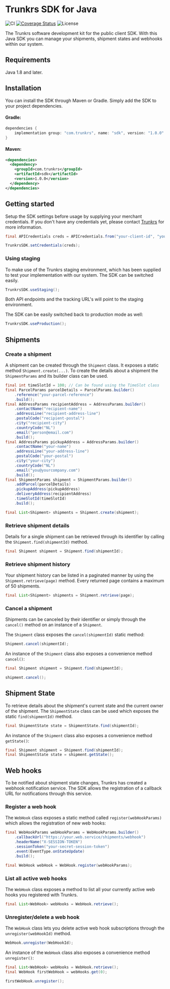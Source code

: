 # Trunkrs SDK for Java

![CI](https://github.com/Trunkrs/trunkrs-sdk-java/workflows/CI/badge.svg?branch=master)
[![Coverage Status](https://coveralls.io/repos/github/Trunkrs/trunkrs-sdk-java/badge.svg)](https://coveralls.io/github/Trunkrs/trunkrs-sdk-java)
![License](https://poser.pugx.org/trunkrs/sdk/license)

The Trunkrs software development kit for the public client SDK. With this Java SDK you can manage your shipments, shipment states and webhooks within our system.

## Requirements

Java 1.8 and later.

## Installation

You can install the SDK through Maven or Gradle. Simply add the SDK to your project dependencies.

#### Gradle:
```gradle
dependencies {
    implementation group: "com.trunkrs", name: "sdk", version: "1.0.0"
}
```

#### Maven:
```xml
<dependencies>
  <dependency>
    <groupId>com.trunkrs</groupId>
    <artifactId>sdk</artifactId>
    <version>1.0.0</version>
  </dependency>
</dependencies>
```

## Getting started

Setup the SDK settings before usage by supplying your merchant credentials. If you don't have any credentials yet, please contact [Trunkrs](https://trunkrs.nl) for more information.

```java
final APICredentials creds = APICredentials.from("your-client-id", "your-secret");

TrunkrsSDK.setCredentials(creds);
```

### Using staging

To make use of the Trunkrs staging environment, which has been supplied to test your implementation with our system.
The SDK can be switched easily.

```java
TrunkrsSDK.useStaging();
```

Both API endpoints and the tracking URL's will point to the staging environment.

The SDK can be easily switched back to production mode as well:
```java
TrunkrsSDK.useProduction();
```

## Shipments

### Create a shipment

A shipment can be created through the `Shipment` class. It exposes a static method `Shipment.create(...)`. To create the details about a shipment the `ShipmentParams` and its builder class can be used.

```java
final int timeSlotId = 100; // Can be found using the TimeSlot class
final ParcelParams parcelDetails = ParcelParams.builder()
    .reference("your-parcel-reference")
    .build();
final AddressParams recipientAddress = AddressParams.builder()
    .contactName("recipient-name")
    .addressLine("recipient-address-line")
    .postalCode("recipient-postal")
    .city("recipient-city")
    .countryCode("NL")
    .email("person@email.com")
    .build();
final AddressParams pickupAddress = AddressParams.builder()
    .contactName("your-name")
    .addressLine("your-address-line")
    .postalCode("your-postal")
    .city("your-city")
    .countryCode("NL")
    .email("you@yourcompany.com")
    .build();
final ShipmentParams shipment = ShipmentParams.builder()
    .addParcel(parcelDetails)
    .pickupAddress(pickupAddress)
    .deliveryAddress(recipientAddress)
    .timeSlotId(timeSlotId)
    .build();

final List<Shipment> shipments = Shipment.create(shipment);
```

### Retrieve shipment details

Details for a single shipment can be retrieved through its identifier by calling the `Shipment.find(shipmentId)` method.

```java
final Shipment shipment = Shipment.find(shipmentId);
```

### Retrieve shipment history

Your shipment history can be listed in a paginated manner by using the `Shipment.retrieve(page)` method.
Every returned page contains a maximum of 50 shipments.

```java
final List<Shipment> shipments = Shipment.retrieve(page);
```

### Cancel a shipment

Shipments can be canceled by their identifier or simply through the `cancel()` method on an instance of a `Shipment`.

The `Shipment` class exposes the `cancel(shipmentId)` static method:
```java
Shipment.cancel(shipmentId);
```

An instance of the `Shipment` class also exposes a convenience method `cancel()`:

```java
final Shipment shipment = Shipment.find(shipmentId);

shipment.cancel();
```

## Shipment State

To retrieve details about the shipment's current state and the current owner of the shipment.
The `ShipmentState` class can be used which exposes the static `find(shipmentId)` method.

```java
final ShipmentState state = ShipmentState.find(shipmentId);
```

An instance of the `Shipment` class also exposes a convenience method `getState()`:

```java
final Shipment shipment = Shipment.find(shipmentId);
final ShipmentState state = shipment.getState();
```

## Web hooks

To be notified about shipment state changes, Trunkrs has created a webhook notification service.
The SDK allows the registration of a callback URL for notifications through this service.

### Register a web hook

The `WebHook` class exposes a static method called `register(webHookParams)` which allows the registration of new web hooks:

```java
final WebHookParams webHookParams = WebHookParams.builder()
    .callbackUrl("https://your.web.service/shipments/webhook")
    .headerName("X-SESSION-TOKEN")
    .sessionToken("your-secret-session-token")
    .event(EventType.onStateUpdate)
    .build();

final WebHook webHook = WebHook.register(webHookParams);
```

### List all active web hooks

The `WebHook` class exposes a method to list all your currently active web hooks you registered with Trunkrs.

```java
final List<WebHook> webHooks = WebHook.retrieve();
```

### Unregister/delete a web hook

The `WebHook` class lets you delete active web hook subscriptions through the `unregister(webHookId)` method.

```java
WebHook.unregister(WebHookId);
```

An instance of the `WebHook` class also exposes a convenience method `unregister()`:

```java
final List<WebHook> webHooks = WebHook.retrieve();
final WebHook firstWebHook = webHooks.get(0);

firstWebHook.unregister();
```
